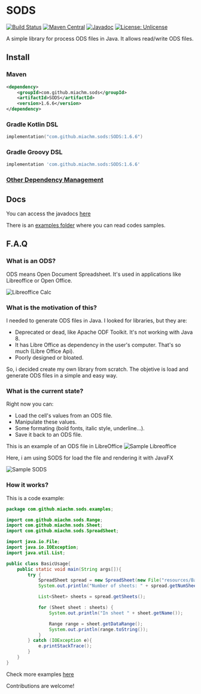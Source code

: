# SODS

[![Build Status](https://github.com/miachm/SODS/actions/workflows/maven.yml/badge.svg)](https://github.com/miachm/SODS/actions/workflows/maven.yml)
[![Maven Central](https://img.shields.io/maven-central/v/com.github.miachm.sods/SODS.svg?label=Maven%20Central)]([https://search.maven.org/search?q=g:%22com.github.miachm.sods%22%20AND%20a:%22SODS%22](https://central.sonatype.com/artifact/com.github.miachm.sods/SODS))
[![Javadoc](https://img.shields.io/badge/JavaDoc-Online-green)](https://miachm.github.io/SODS/)
[![License: Unlicense](https://img.shields.io/badge/license-Unlicense-blue.svg)](http://unlicense.org/)


A simple library for process ODS files in Java. It allows read/write ODS files.

## Install

### Maven 
```xml
<dependency>
    <groupId>com.github.miachm.sods</groupId>
    <artifactId>SODS</artifactId>
    <version>1.6.6</version>
</dependency>
```
### Gradle Kotlin DSL
```kotlin
implementation("com.github.miachm.sods:SODS:1.6.6")
```
### Gradle Groovy DSL
```groovy
implementation 'com.github.miachm.sods:SODS:1.6.6'
```
### [Other Dependency Management](https://search.maven.org/artifact/com.github.miachm.sods/SODS/1.6.6/jar)

## Docs
You can access the javadocs [here](https://miachm.github.io/SODS/)

There is an [examples folder](https://github.com/miachm/SODS/tree/master/examples) where you can read codes samples.

## F.A.Q

### What is an ODS?
ODS means Open Document Spreadsheet. It's used in applications like Libreoffice or Open Office.

![Libreoffice Calc](http://i.imgur.com/Mm779of.jpg)

### What is the motivation of this?
I needed to generate ODS files in Java. I looked for libraries, but they are:

  - Deprecated or dead, like Apache ODF Toolkit. It's not working with Java 8.
  - It has Libre Office as dependency in the user's computer. That's so much (Libre Office Api).
  - Poorly designed or bloated.

So, i decided create my own library from scratch. The objetive is load and generate ODS files in a simple and easy way.

### What is the current state?
Right now you can:

  - Load the cell's values from an ODS file.
  - Manipulate these values.
  - Some formating (bold fonts, italic style, underline...).
  - Save it back to an ODS file.

This is an example of an ODS file in LibreOffice
![Sample Libreoffice](https://i.imgur.com/avJ8aLw.png)

Here, i am using SODS for load the file and rendering it with JavaFX

![Sample SODS](https://i.imgur.com/Myfustx.png)

### How it works?
This is a code example:

```java
package com.github.miachm.sods.examples;

import com.github.miachm.sods.Range;
import com.github.miachm.sods.Sheet;
import com.github.miachm.sods.SpreadSheet;

import java.io.File;
import java.io.IOException;
import java.util.List;

public class BasicUsage{
    public static void main(String args[]){
        try {
            SpreadSheet spread = new SpreadSheet(new File("resources/BasicExample.ods"));
            System.out.println("Number of sheets: " + spread.getNumSheets());

            List<Sheet> sheets = spread.getSheets();

            for (Sheet sheet : sheets) {
                System.out.println("In sheet " + sheet.getName());

                Range range = sheet.getDataRange();
                System.out.println(range.toString());
            }
        } catch (IOException e){
            e.printStackTrace();
        }
    }
}
```

Check more examples [here](https://github.com/miachm/SODS/tree/master/examples)

Contributions are welcome!

